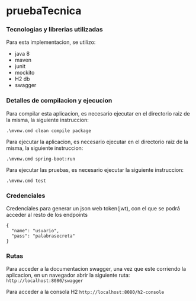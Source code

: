 # pruebaTecnica


### Tecnologias y librerias utilizadas ###

Para esta implementacion, se utilizo: 
* java 8
* maven
* junit
* mockito
* H2 db
* swagger

### Detalles de compilacion y ejecucion ###

Para compilar esta aplicacion, es necesario ejecutar en el directorio raiz de la misma, la
siguiente instruccion:

```.\mvnw.cmd clean compile package```

Para ejecutar la aplicacion, es necesario ejecutar en el directorio raiz de la misma, la siguiente instruccion:

```.\mvnw.cmd spring-boot:run```

Para ejecutar las pruebas, es necesario ejecutar la siguiente instruccion:

```.\mvnw.cmd test```

### Credenciales ###

Credenciales para generar un json web token(jwt), con el que se podrá acceder al resto de los endpoints

```
{
  "name": "usuario",
  "pass": "palabrasecreta"
}
```



### Rutas ###
Para acceder a la documentacion swagger, una vez que este corriendo la aplicacion, en un navegador abrir la siguiente ruta:
```http://localhost:8080/swagger```

Para acceder a la consola H2
```http://localhost:8080/h2-console```


